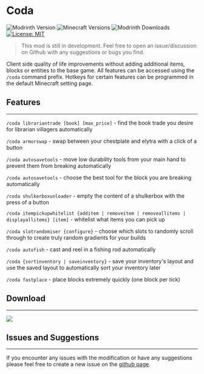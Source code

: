 # Coda

![Modrinth Version](https://img.shields.io/modrinth/v/coda?color=purple&style=for-the-badge)
![Minecraft Versions](https://img.shields.io/badge/Minecraft-1.19--1.19.3+-9450cc?style=for-the-badge)
![Modrinth Downloads](https://img.shields.io/modrinth/dt/coda?style=for-the-badge)
[![License: MIT](https://img.shields.io/badge/dynamic/json?style=for-the-badge&label=License&amp;query=license.id&amp;&amp;url=https://api.modrinth.com/api/v1/mod/coda)](https://cdn-raw.modrinth.com/licenses/mit.txt)

>This mod is still in development. Feel free to open an issue/discussion on Github with any suggestions or bugs you find.

Client side quality of life improvements without adding additional items, blocks or entities to the base game. All features can be accessed using the `/coda` command prefix. Hotkeys for certain features can be programmed in the default Minecraft setting page.

## Features

---

`/coda librariantrade [book] [max_price]` - find the book trade you desire for librarian villagers automatically

`/coda armorswap` - swap between your chestplate and elytra with a click of a button

`/coda autosavetools` - move low durability tools from your main hand to prevent them from breaking automatically 

`/coda autosavetools` - choose the best tool for the block you are breaking automatically 

`/coda shulkerboxunloader` - empty the content of a shulkerbox with the press of a button

`/coda itempickupwhitelist {additem | removeitem | removeallitems | displayallitems} [item]` - whitelist what items you can pick up

`/coda slotrandomiser {configure}` - choose which slots to randomly scroll through to create truly random gradients for your builds

`/coda autofish` - cast and reel in a fishing rod automatically

`/coda {sortinventory | saveinventory}` - save your inventory's layout and use the saved layout to automatically sort your inventory later

`/coda fastplace` - place blocks extremely quickly (one block per tick)

## Download

---

[<img src="https://raw.githubusercontent.com/modrinth/art/main/Branding/Badge/badge-dark.svg">](https://modrinth.com/mod/coda/versions)

## Issues and Suggestions

---

If you encounter any issues with the modification or have any suggestions please feel free to create a new issue on the [github page](https://github.com/oliverbravery/Coda/issues).
